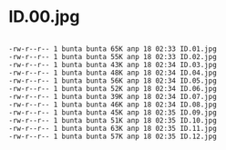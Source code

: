 # ID.00.jpg
<code>
-rw-r--r-- 1 bunta bunta 65K апр 18 02:33 ID.01.jpg
-rw-r--r-- 1 bunta bunta 55K апр 18 02:33 ID.02.jpg
-rw-r--r-- 1 bunta bunta 43K апр 18 02:34 ID.03.jpg
-rw-r--r-- 1 bunta bunta 48K апр 18 02:34 ID.04.jpg
-rw-r--r-- 1 bunta bunta 56K апр 18 02:34 ID.05.jpg
-rw-r--r-- 1 bunta bunta 52K апр 18 02:34 ID.06.jpg
-rw-r--r-- 1 bunta bunta 39K апр 18 02:34 ID.07.jpg
-rw-r--r-- 1 bunta bunta 46K апр 18 02:34 ID.08.jpg
-rw-r--r-- 1 bunta bunta 45K апр 18 02:35 ID.09.jpg
-rw-r--r-- 1 bunta bunta 51K апр 18 02:35 ID.10.jpg
-rw-r--r-- 1 bunta bunta 63K апр 18 02:35 ID.11.jpg
-rw-r--r-- 1 bunta bunta 57K апр 18 02:35 ID.12.jpg
</code>
